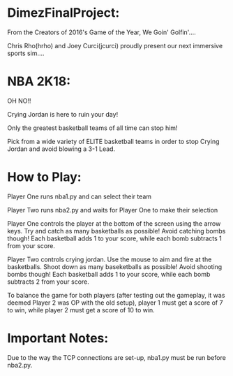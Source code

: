 DimezFinalProject:
=================

From the Creators of 2016's Game of the Year, We Goin' Golfin'....

Chris Rho(hrho) and Joey Curci(jcurci) proudly present our next immersive sports sim....


NBA 2K18:
=========

OH NO!!

Crying Jordan is here to ruin your day!

Only the greatest basketball teams of all time can stop him!

Pick from a wide variety of ELITE basketball teams in order to stop Crying Jordan and avoid blowing a 3-1 Lead.


How to Play:
==========

Player One runs nba1.py and can select their team

Player Two runs nba2.py and waits for Player One to make their selection

Player One controls the player at the bottom of the screen using the arrow keys.  Try and catch as many basketballs as possible! Avoid catching bombs though!
Each basketball adds 1 to your score, while each bomb subtracts 1 from your score.

Player Two controls crying jordan.  Use the mouse to aim and fire at the basketballs.  Shoot down as many baseketballs as possible! Avoid shooting bombs though!
Each basketball adds 1 to your score, while each bomb subtracts 2 from your score.

To balance the game for both players (after testing out the gameplay, it was deemed Player 2 was OP with the old setup),
player 1 must get a score of 7 to win, while player 2 must get a score of 10 to win.

Important Notes:
==============

Due to the way the TCP connections are set-up, nba1.py must be run before nba2.py.

